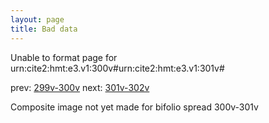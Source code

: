 ```yaml
---
layout: page
title: Bad data
---
```


Unable to format page for urn:cite2:hmt:e3.v1:300v#urn:cite2:hmt:e3.v1:301v#

prev: [299v-300v](../299v-300v/) next: [301v-302v](../301v-302v/)

Composite image not yet made for bifolio spread 300v-301v

